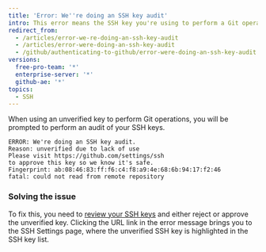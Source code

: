 ```yaml
---
title: 'Error: We''re doing an SSH key audit'
intro: This error means the SSH key you're using to perform a Git operation is unverified.
redirect_from:
  - /articles/error-we-re-doing-an-ssh-key-audit
  - /articles/error-were-doing-an-ssh-key-audit
  - /github/authenticating-to-github/error-were-doing-an-ssh-key-audit
versions:
  free-pro-team: '*'
  enterprise-server: '*'
  github-ae: '*'
topics:
  - SSH
---
```


When using an unverified key to perform Git operations, you will be prompted to perform an audit of your SSH keys.

```shell
ERROR: We're doing an SSH key audit.
Reason: unverified due to lack of use
Please visit https://github.com/settings/ssh
to approve this key so we know it's safe.
Fingerprint: ab:08:46:83:ff:f6:c4:f8:a9:4e:68:6b:94:17:f2:46
fatal: could not read from remote repository
```
### Solving the issue

To fix this, you need to [review your SSH keys](/articles/reviewing-your-ssh-keys) and either reject or approve the unverified key. Clicking the URL link in the error message brings you to the SSH Settings page, where the unverified SSH key is highlighted in the SSH key list.
